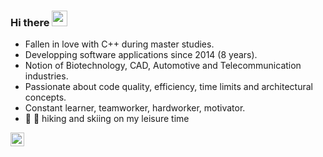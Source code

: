 ### Hi there <img src="https://media.giphy.com/media/hvRJCLFzcasrR4ia7z/giphy.gif" width="25px">

- Fallen in love with C++ during master studies.
- Developping software applications since 2014 (8 years).
- Notion of Biotechnology, CAD, Automotive and Telecommunication industries. 
- Passionate about code quality, efficiency, time limits and architectural concepts.
- Constant learner, teamworker, hardworker, motivator.
- :sunrise_over_mountains: :ski: hiking and skiing on my leisure time

<a href="https://www.linkedin.com/in/dmytro-kulik/">
  <img align="left" alt="DK's LinkedIN" width="22px" src="https://raw.githubusercontent.com/peterthehan/peterthehan/master/assets/linkedin.svg" />
</a>
<br />

